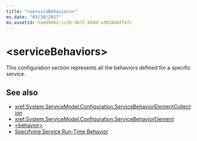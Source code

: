 ```yaml
---
title: "<serviceBehaviors>"
ms.date: "03/30/2017"
ms.assetid: 5aed9062-cc36-4b72-b9dd-a3018b8ffafc
---
```

# \<serviceBehaviors>
This configuration section represents all the behaviors defined for a specific service.  
  
## See also

- <xref:System.ServiceModel.Configuration.ServiceBehaviorElementCollection>
- <xref:System.ServiceModel.Configuration.ServiceBehaviorElement>
- [\<behavior>](../../../../../docs/framework/configure-apps/file-schema/wcf/behavior-of-servicebehaviors.md)
- [Specifying Service Run-Time Behavior](../../../../../docs/framework/wcf/specifying-service-run-time-behavior.md)
